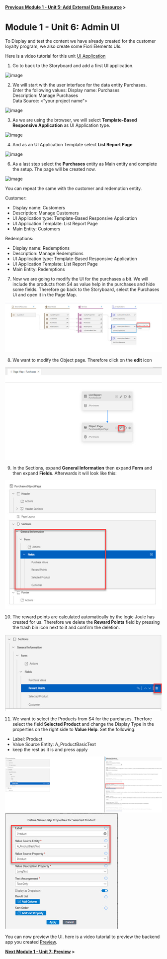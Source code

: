 **[Previous Module 1 - Unit 5: Add External Data Resource](./251-5_Add_External_Data_Resource.md) >**
# Module 1 - Unit 6: Admin UI



To Display and test the content we have already created for the customer loyalty program, we also create some Fiori Elements UIs.

Here is a video tutorial for this unit <a href="https://video.sap.com/media/t/1_wtxp2s27">UI Application</a>


1. Go to back to the Storyboard and add a first UI application.

![image](https://github.com/SAP-samples/build-apps-enablement/assets/173163567/e8b508af-5f36-4ebc-8da6-8a65fdc8c071)


2. We will start with the user interface for the data entity Purchases.<br> Enter the following values:
Display name: Purchases<br>
Description: Manage Purchases<br>
Data Source: <"your project name"> <br>

![image](https://github.com/SAP-samples/build-apps-enablement/assets/173163567/756dc227-d47d-4743-b487-f23c88b7b0a4)


3. As we are using the browser, we will select **Template-Based Responsive Application** as UI Application type.

![image](https://github.com/SAP-samples/build-apps-enablement/assets/173163567/407b5977-719d-4b15-b44e-61070819770f)



4. And as an UI Application Template select **List Report Page**

![image](https://github.com/SAP-samples/build-apps-enablement/assets/173163567/3406cecb-51bd-45ca-89c4-89dafdba3633)



6. As a last step select the **Purchases** entity as Main entity and complete the setup. The page will be created now.

![image](https://github.com/SAP-samples/build-apps-enablement/assets/173163567/ee869c9e-ec81-46d2-8466-b595e5d5a2f6)



You can repeat the same with the customer and redemption entity.

Customer:
  - Display name: Customers
  - Description: Manage Customers
  - UI Application type: Template-Based Responsive Application
  - UI Application Template: List Report Page
  - Main Entity: Customers

Redemptions:
  - Display name: Redemptions
  - Description: Manage Redemptions
  - UI Application type: Template-Based Responsive Application
  - UI Application Template: List Report Page
  - Main Entity: Redemptions


7. Now we are going to modify the UI for the purchases a bit. We will include the products from S4 as value help in the purchases and hide some fields. Therefore go back to the Storyboard, select the Purchases Ui and open it in the Page Map.

![](./Images/251-6_page1.jpg)

8. We want to modify the Object page. Therefore click on the **edit** icon

![](./Images/251-6_page2.jpg)

9. In the Sections, expand **General Information** then expand **Form** and then expand **Fields**. Afterwards it will look like this:

![](./Images/251-6_page3.jpg)

10. The reward points are calculated automatically by the logic Joule has created for us. Therefore we delete the **Reward Points** field by pressing the trash bin icon next to it and confirm the deletion.

![](./Images/251-6_page4.jpg)

11. We want to select the Products from S4 for the purchases. Therfore select the field **Selected Product** and change the Display Type in the properties on the right side to **Value Help**. 
Set the following:
  - Label: Product
  - Value Source Entity: A_ProductBasicText
  - keep the rest as it is and press apply


![](./Images/251-6_page5.jpg)
![](./Images/251-6_page6.jpg)

You can now preview the UI. here is a video tutorial to preview the backend app you created <a href="https://video.sap.com/media/t/1_eht1hhe4">Preview</a>.





**[Next Module 1 - Unit 7: Preview](./251-7_Preview.md) >**
